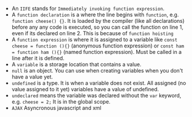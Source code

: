 * An `IIFE` stands for `Immediately invoking function expression`.
* A `function declaration` is a where the line begins with `function`, e.g. 
`function cheese() {}`. It is loaded by the compiler (like all declarations) before any any code is executed, so you can call the function on line 1, even if its declared on line 2. This is because of `function hoisting`
* A `function expression` is where it is assigned to a variable like `const cheese = function (){}` (anonymous function expression) or `const ham = function ham (){}` (named function expression). Must be called in a line after it is defined.
* A `variable` is a storage location that contains a value.
* `null` is an object. You can use when creating variables when you don't have a value yet.
* `undefined` is a type. It is when a variable does not exist. All assigned (no value assigned to it yet) variables have a value of undefined.
* `undeclared` means the variable was declared without the `var` keyword, e.g. `cheese = 2;` It is in the global scope.
* `AJAX` Asyncronous javascript and xml